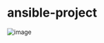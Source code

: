 # ansible-project
![image](https://github.com/user-attachments/assets/c76da8fb-af76-4abc-8f79-5a8f4d2d28ae)

